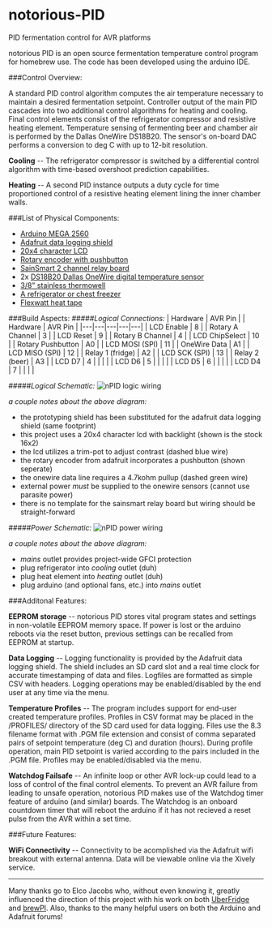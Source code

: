 notorious-PID
=============
PID fermentation control for AVR platforms

notorious PID is an open source fermentation temperature control program for homebrew use.  The code has been developed using the arduino IDE.

###Control Overview:

  A standard PID control algorithm computes the air temperature necessary to maintain a desired fermentation setpoint. Controller output of the main PID cascades into two additional control algorithms for heating and cooling.  Final control elements consist of the refrigerator compressor and resistive heating element.  Temperature sensing of fermenting beer and chamber air is performed by the Dallas OneWire DS18B20.  The sensor's on-board DAC performs a conversion to deg C with up to 12-bit resolution.

  **Cooling** --  The refrigerator compressor is switched by a differential control algorithm with time-based overshoot prediction capabilities.

  **Heating** --  A second PID instance outputs a duty cycle for time proportioned control of a resistive heating element lining the inner chamber walls.

###List of Physical Components:

- [Arduino MEGA 2560](http://arduino.cc/en/Main/arduinoBoardMega2560)
- [Adafruit data logging shield](http://www.adafruit.com/product/1141)
- [20x4 character LCD](http://www.adafruit.com/product/198)
- [Rotary encoder with pushbutton](http://www.adafruit.com/product/377)
- [SainSmart 2 channel relay board](http://www.sainsmart.com/arduino-pro-mini.html)
- 2x [DS18B20 Dallas OneWire digital temperature sensor](http://www.adafruit.com/product/381)
- [3/8" stainless thermowell](https://www.brewershardware.com/12-Stainless-Steel-Thermowell-TWS12.html)
- [A refrigerator or chest freezer](http://www.craigslist.org/about/sites)
- [Flexwatt heat tape](http://www.calorique.com/en/flexwatt-heat-tape/)

###Build Aspects:
#####*Logical Connections:*
| Hardware | AVR Pin |   | Hardware | AVR Pin |
|---|---|---|---|---|
| LCD Enable | 8 |   | Rotary A Channel | 3 |
| LCD Reset | 9 |   | Rotary B Channel | 4 |
| LCD ChipSelect | 10 |   | Rotary Pushbutton | A0 |
| LCD MOSI (SPI) | 11 |   | OneWire Data | A1 |
| LCD MISO (SPI) | 12 |   | Relay 1 (fridge) | A2 |
| LCD SCK (SPI) | 13 |   | Relay 2 (beer) | A3 |
| LCD D7 | 4 |   |   |   |
| LCD D6 | 5 |   |   |   |
| LCD D5 | 6 |   |   |   |
| LCD D4 | 7 |   |   |   |

#####*Logical Schematic:*
![nPID logic wiring](https://raw.githubusercontent.com/osakechan/notorious-PID/master/img/nPID%20wiring%20layout.png)

*a couple notes about the above diagram:*
- the prototyping shield has been substituted for the adafruit data logging shield (same footprint)
- this project uses a 20x4 character lcd with backlight (shown is the stock 16x2)
- the lcd utilizes a trim-pot to adjust contrast (dashed blue wire)
- the rotary encoder from adafruit incorporates a pushbutton (shown seperate)
- the onewire data line requires a 4.7kohm pullup (dashed green wire)
- external power *must* be supplied to the onewire sensors (cannot use parasite power)
- there is no template for the sainsmart relay board but wiring should be straight-forward

#####*Power Schematic:*
![nPID power wiring](https://raw.githubusercontent.com/osakechan/notoriousPID/master/img/nPid%20power%20layout.png)

*a couple notes about the above diagram:*
- *mains* outlet provides project-wide GFCI protection
- plug refrigerator into *cooling* outlet (duh)
- plug heat element into *heating* outlet (duh)
- plug arduino (and optional fans, etc.) into *mains* outlet

###Additonal Features:

  **EEPROM storage** -- notorious PID stores vital program states and settings in non-volatile EEPROM memory space.  If power is lost or the arduino reboots via the reset button, previous settings can be recalled from EEPROM at startup.

  **Data Logging** -- Logging functionality is provided by the Adafruit data logging shield.  The shield includes an SD card slot and a real time clock for accurate timestamping of data and files.  Logfiles are formatted as simple CSV with headers.  Logging operations may be enabled/disabled by the end user at any time via the menu.
  
  **Temperature Profiles** -- The program includes support for end-user created temperature profiles.  Profiles in CSV format may be placed in the /PROFILES/ directory of the SD card used for data logging.  Files use the 8.3 filename format with .PGM file extension and consist of comma separated pairs of setpoint temperature (deg C) and duration (hours).  During profile operation, main PID setpoint is varied according to the pairs included in the .PGM file.  Profiles may be enabled/disabled via the menu.
  
  **Watchdog Failsafe** -- An infinite loop or other AVR lock-up could lead to a loss of control of the final control elements.  To prevent an AVR failure from leading to unsafe operation, notorious PID makes use of the Watchdog timer feature of arduino (and similar) boards.  The Watchdog is an onboard countdown timer that will reboot the arduino if it has not recieved a reset pulse from the AVR within a set time.
  
###Future Features:

  **WiFi Connectivity** -- Connectivity to be acomplished via the Adafruit wifi breakout with external antenna.  Data will be viewable online via the Xively service.

-----------------------

Many thanks go to Elco Jacobs who, without even knowing it, greatly influenced the direction of this project with his work on both [UberFridge](http://www.elcojacobs.com/uberfridge/) and [brewPI](http://www.brewpi.com/).  Also, thanks to the many helpful users on both the Arduino and Adafruit forums!

